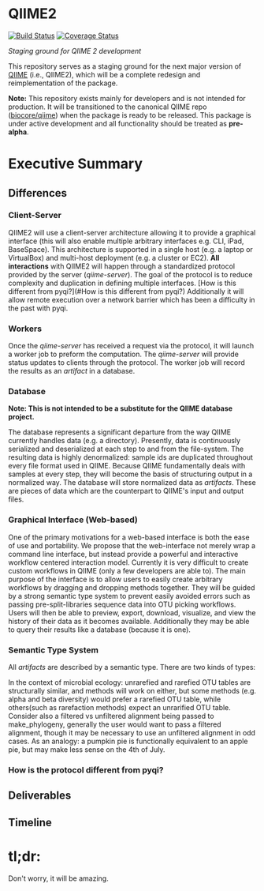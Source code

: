 QIIME2
======

[![Build Status](https://travis-ci.org/biocore/metoo.png?branch=master)](https://travis-ci.org/biocore/metoo) [![Coverage Status](https://coveralls.io/repos/biocore/metoo/badge.png)](https://coveralls.io/r/biocore/metoo)

*Staging ground for QIIME 2 development*

This repository serves as a staging ground for the next major version of
[QIIME](http://qiime.org/) (i.e., QIIME2), which will be a complete redesign
and reimplementation of the package.

**Note:** This repository exists mainly for developers and is not intended for
production. It will be transitioned to the canonical QIIME repo
([biocore/qiime](https://github.com/biocore/qiime)) when the package is ready
to be released. This package is under active development and all functionality
should be treated as **pre-alpha**.

# Executive Summary


## Differences

### Client-Server
QIIME2 will use a client-server architecture allowing it to provide a graphical
interface (this will also enable multiple arbitrary interfaces e.g. CLI, iPad, BaseSpace).
This architecture is supported in a single host (e.g. a laptop or VirtualBox) and multi-host deployment (e.g. a cluster or EC2).
**All interactions** with QIIME2 will happen through a standardized protocol provided by the server (_qiime-server_).
The goal of the protocol is to reduce complexity and duplication in defining multiple interfaces. [How is this different from pyqi?](#How is this different from pyqi?)
Additionally it will allow remote execution over a network barrier which has been a difficulty in the past with pyqi.

### Workers
Once the _qiime-server_ has received a request via the protocol, it will launch a worker job
to preform the computation. The _qiime-server_ will provide status updates to clients through the protocol.
The worker job will record the results as an _artifact_ in a database.

### Database
**Note: This is not intended to be a substitute for the QIIME database project.**

The database represents a significant departure from the way QIIME currently handles
data (e.g. a directory).  Presently, data is continuously serialized and deserialized
at each step to and from the file-system. The resulting data is highly denormalized:
sample ids are duplicated throughout every file format used in QIIME. Because
QIIME fundamentally deals with samples at every step, they will become the basis
of structuring output in a normalized way. The database will store normalized data
as _artifacts_. These are pieces of data which are the counterpart to QIIME's
input and output files.

### Graphical Interface (Web-based)
One of the primary motivations for a web-based interface is both the ease of use
and portability. We propose that the web-interface not merely wrap a command line interface, but
instead provide a powerful and interactive workflow centered interaction model.
Currently it is very difficult to create custom workflows in QIIME (only a few developers are able to).
The main purpose of the interface is to allow users to easily create arbitrary workflows
by dragging and dropping methods together. They will be guided by a strong
semantic type system to prevent easily avoided errors such as passing
pre-split-libraries sequence data into OTU picking workflows.
Users will then be able to preview, export, download, visualize, and view the history of their data as it becomes available.
Additionally they may be able to query their results like a database (because it is one).

### Semantic Type System
All _artifacts_ are described by a semantic type. There are two kinds of types:



In the context of microbial ecology: unrarefied and rarefied OTU tables are structurally similar, and methods will
work on either, but some methods (e.g. alpha and beta diversity) would prefer a
rarefied OTU table, while others(such as rarefaction methods) expect an
unrarified OTU table. Consider also a filtered vs unfiltered alignment being passed
to make_phylogeny, generally the user would want to pass a filtered alignment, though
it may be necessary to use an unfiltered alignment in odd cases.
As an analogy: a pumpkin pie is functionally equivalent to an apple pie, but
may make less sense on the 4th of July.

### How is the protocol different from pyqi?


## Deliverables


## Timeline


# tl;dr:
Don't worry, it will be amazing.
